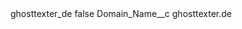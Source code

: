 <?xml version="1.0" encoding="UTF-8"?>
<CustomMetadata xmlns="http://soap.sforce.com/2006/04/metadata" xmlns:xsi="http://www.w3.org/2001/XMLSchema-instance" xmlns:xsd="http://www.w3.org/2001/XMLSchema">
    <label>ghosttexter_de</label>
    <protected>false</protected>
    <values>
        <field>Domain_Name__c</field>
        <value xsi:type="xsd:string">ghosttexter.de</value>
    </values>
</CustomMetadata>
